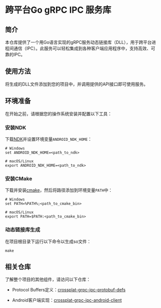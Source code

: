 # 跨平台Go gRPC IPC 服务库

## 简介

本仓库提供了一个用Go语言实现的gRPC服务动态链接库（DLL），用于跨平台进程间通信（IPC）。此服务可以轻松集成到各种客户端应用程序中，支持高效、可靠的IPC。

## 使用方法

将生成的DLL文件添加到您的项目中，并调用提供的API接口即可使用服务。

## 环境准备

在开始之前，请根据您的操作系统安装并配置以下工具：

### 安装NDK

下载[NDK](https://developer.android.google.cn/ndk/downloads)并设置环境变量`ANDROID_NDK_HOME`：

```shell
# Windows
set ANDROID_NDK_HOME=<path_to_ndk>

# macOS/Linux
export ANDROID_NDK_HOME=<path_to_ndk>
```

### 安装CMake

下载并安装[cmake](https://cmake.org/download/)，然后将路径添加到环境变量`PATH`中：

```shell
# Windows
set PATH=%PATH%;<path_to_cmake_bin>

# macOS/Linux
export PATH=$PATH:<path_to_cmake_bin>
```

### 动态链接库生成

在项目根目录下运行以下命令以生成so文件：

```shell
make
```

## 相关仓库

了解整个项目的其他组件，请访问以下仓库：

- Protocol Buffers定义：[crossplat-grpc-ipc-protobuf-defs](https://github.com/JackieLeee/crossplat-grpc-ipc-protobuf-defs)

- Android客户端实现：[crossplat-grpc-ipc-android-client](https://github.com/JackieLeee/crossplat-grpc-ipc-android-client)